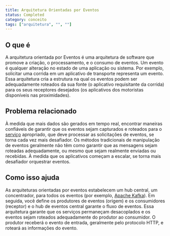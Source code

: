 ```yaml
---
title: Arquitetura Orientadas por Eventos
status: Completed
category: conceito
tags: ["arquitetura", "", ""]
---
```


## O que é

A arquitetura orientada por Eventos é uma arquitetura de software que promove a criação, o processamento, e o consumo de eventos.
Um evento é qualquer alteração no estado de uma aplicação ou sistema.
Por exemplo, solicitar uma corrida em um aplicativo de transporte representa um evento.
Essa arquitetura cria a estrutura na qual os eventos podem ser adequadamente roteados da sua fonte (o aplicativo requisitante da corrida) para os seus receptores desejados (os aplicativos dos motoristas disponíveis nas proximidades).

## Problema relacionado

À medida que mais dados são gerados em tempo real, encontrar maneiras confiáveis de garantir que os eventos sejam capturados e roteados para o [serviço](/pt-br/service/) apropriado, que deve processar as solicitações de eventos, se torna cada vez mais desafiador.
Os métodos tradicionais de manipulação de eventos geralmente não têm como garantir que as mensagens sejam roteadas adequadamente, ou mesmo que sejam realmente enviadas ou recebidas.
À medida que os aplicativos começam a escalar, se torna mais desafiador orquestrar eventos.

## Como isso ajuda

As arquiteturas orientadas por eventos estabelecem um hub central, um concentrador, para todos os eventos (por exemplo, [Apache Kafka](http://kafka.apache.org/)).
Em seguida, você define os produtores de eventos (origem) e os consumidores (receptor) e o hub de eventos central garante o fluxo de eventos.
Essa arquitetura garante que os serviços permaneçam desacoplados e os eventos sejam roteados adequadamente do produtor ao consumidor.
O produtor receberá o evento de entrada, geralmente pelo protocolo HTTP, e roteará as informações do evento.

